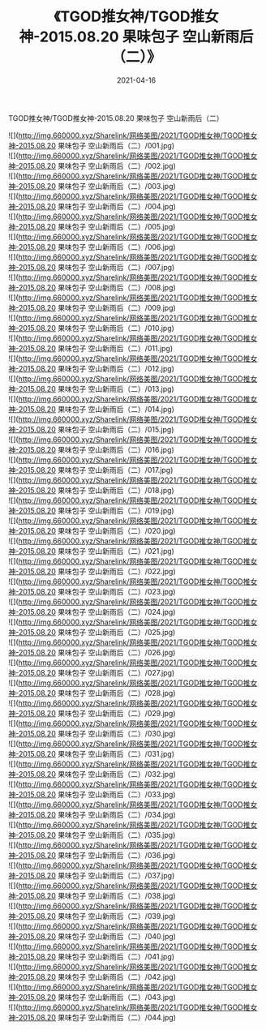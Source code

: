 ﻿---
layout: post
title:  《TGOD推女神/TGOD推女神-2015.08.20 果味包子 空山新雨后（二）》
date:   2021-04-16
img: http://img.660000.xyz/Sharelink/网络美图/2021/TGOD推女神/TGOD推女神-2015.08.20 果味包子 空山新雨后（二）/000.jpg
categories: [美女, 清纯, 唯美]
---

TGOD推女神/TGOD推女神-2015.08.20 果味包子 空山新雨后（二）

 ![](http://img.660000.xyz/Sharelink/网络美图/2021/TGOD推女神/TGOD推女神-2015.08.20 果味包子 空山新雨后（二）/001.jpg) <br>![](http://img.660000.xyz/Sharelink/网络美图/2021/TGOD推女神/TGOD推女神-2015.08.20 果味包子 空山新雨后（二）/002.jpg) <br>![](http://img.660000.xyz/Sharelink/网络美图/2021/TGOD推女神/TGOD推女神-2015.08.20 果味包子 空山新雨后（二）/003.jpg) <br>![](http://img.660000.xyz/Sharelink/网络美图/2021/TGOD推女神/TGOD推女神-2015.08.20 果味包子 空山新雨后（二）/004.jpg) <br>![](http://img.660000.xyz/Sharelink/网络美图/2021/TGOD推女神/TGOD推女神-2015.08.20 果味包子 空山新雨后（二）/005.jpg) <br>![](http://img.660000.xyz/Sharelink/网络美图/2021/TGOD推女神/TGOD推女神-2015.08.20 果味包子 空山新雨后（二）/006.jpg) <br>![](http://img.660000.xyz/Sharelink/网络美图/2021/TGOD推女神/TGOD推女神-2015.08.20 果味包子 空山新雨后（二）/007.jpg) <br>![](http://img.660000.xyz/Sharelink/网络美图/2021/TGOD推女神/TGOD推女神-2015.08.20 果味包子 空山新雨后（二）/008.jpg) <br>![](http://img.660000.xyz/Sharelink/网络美图/2021/TGOD推女神/TGOD推女神-2015.08.20 果味包子 空山新雨后（二）/009.jpg) <br>![](http://img.660000.xyz/Sharelink/网络美图/2021/TGOD推女神/TGOD推女神-2015.08.20 果味包子 空山新雨后（二）/010.jpg) <br>![](http://img.660000.xyz/Sharelink/网络美图/2021/TGOD推女神/TGOD推女神-2015.08.20 果味包子 空山新雨后（二）/011.jpg) <br>![](http://img.660000.xyz/Sharelink/网络美图/2021/TGOD推女神/TGOD推女神-2015.08.20 果味包子 空山新雨后（二）/012.jpg) <br>![](http://img.660000.xyz/Sharelink/网络美图/2021/TGOD推女神/TGOD推女神-2015.08.20 果味包子 空山新雨后（二）/013.jpg) <br>![](http://img.660000.xyz/Sharelink/网络美图/2021/TGOD推女神/TGOD推女神-2015.08.20 果味包子 空山新雨后（二）/014.jpg) <br>![](http://img.660000.xyz/Sharelink/网络美图/2021/TGOD推女神/TGOD推女神-2015.08.20 果味包子 空山新雨后（二）/015.jpg) <br>![](http://img.660000.xyz/Sharelink/网络美图/2021/TGOD推女神/TGOD推女神-2015.08.20 果味包子 空山新雨后（二）/016.jpg) <br>![](http://img.660000.xyz/Sharelink/网络美图/2021/TGOD推女神/TGOD推女神-2015.08.20 果味包子 空山新雨后（二）/017.jpg) <br>![](http://img.660000.xyz/Sharelink/网络美图/2021/TGOD推女神/TGOD推女神-2015.08.20 果味包子 空山新雨后（二）/018.jpg) <br>![](http://img.660000.xyz/Sharelink/网络美图/2021/TGOD推女神/TGOD推女神-2015.08.20 果味包子 空山新雨后（二）/019.jpg) <br>![](http://img.660000.xyz/Sharelink/网络美图/2021/TGOD推女神/TGOD推女神-2015.08.20 果味包子 空山新雨后（二）/020.jpg) <br>![](http://img.660000.xyz/Sharelink/网络美图/2021/TGOD推女神/TGOD推女神-2015.08.20 果味包子 空山新雨后（二）/021.jpg) <br>![](http://img.660000.xyz/Sharelink/网络美图/2021/TGOD推女神/TGOD推女神-2015.08.20 果味包子 空山新雨后（二）/022.jpg) <br>![](http://img.660000.xyz/Sharelink/网络美图/2021/TGOD推女神/TGOD推女神-2015.08.20 果味包子 空山新雨后（二）/023.jpg) <br>![](http://img.660000.xyz/Sharelink/网络美图/2021/TGOD推女神/TGOD推女神-2015.08.20 果味包子 空山新雨后（二）/024.jpg) <br>![](http://img.660000.xyz/Sharelink/网络美图/2021/TGOD推女神/TGOD推女神-2015.08.20 果味包子 空山新雨后（二）/025.jpg) <br>![](http://img.660000.xyz/Sharelink/网络美图/2021/TGOD推女神/TGOD推女神-2015.08.20 果味包子 空山新雨后（二）/026.jpg) <br>![](http://img.660000.xyz/Sharelink/网络美图/2021/TGOD推女神/TGOD推女神-2015.08.20 果味包子 空山新雨后（二）/027.jpg) <br>![](http://img.660000.xyz/Sharelink/网络美图/2021/TGOD推女神/TGOD推女神-2015.08.20 果味包子 空山新雨后（二）/028.jpg) <br>![](http://img.660000.xyz/Sharelink/网络美图/2021/TGOD推女神/TGOD推女神-2015.08.20 果味包子 空山新雨后（二）/029.jpg) <br>![](http://img.660000.xyz/Sharelink/网络美图/2021/TGOD推女神/TGOD推女神-2015.08.20 果味包子 空山新雨后（二）/030.jpg) <br>![](http://img.660000.xyz/Sharelink/网络美图/2021/TGOD推女神/TGOD推女神-2015.08.20 果味包子 空山新雨后（二）/031.jpg) <br>![](http://img.660000.xyz/Sharelink/网络美图/2021/TGOD推女神/TGOD推女神-2015.08.20 果味包子 空山新雨后（二）/032.jpg) <br>![](http://img.660000.xyz/Sharelink/网络美图/2021/TGOD推女神/TGOD推女神-2015.08.20 果味包子 空山新雨后（二）/033.jpg) <br>![](http://img.660000.xyz/Sharelink/网络美图/2021/TGOD推女神/TGOD推女神-2015.08.20 果味包子 空山新雨后（二）/034.jpg) <br>![](http://img.660000.xyz/Sharelink/网络美图/2021/TGOD推女神/TGOD推女神-2015.08.20 果味包子 空山新雨后（二）/035.jpg) <br>![](http://img.660000.xyz/Sharelink/网络美图/2021/TGOD推女神/TGOD推女神-2015.08.20 果味包子 空山新雨后（二）/036.jpg) <br>![](http://img.660000.xyz/Sharelink/网络美图/2021/TGOD推女神/TGOD推女神-2015.08.20 果味包子 空山新雨后（二）/037.jpg) <br>![](http://img.660000.xyz/Sharelink/网络美图/2021/TGOD推女神/TGOD推女神-2015.08.20 果味包子 空山新雨后（二）/038.jpg) <br>![](http://img.660000.xyz/Sharelink/网络美图/2021/TGOD推女神/TGOD推女神-2015.08.20 果味包子 空山新雨后（二）/039.jpg) <br>![](http://img.660000.xyz/Sharelink/网络美图/2021/TGOD推女神/TGOD推女神-2015.08.20 果味包子 空山新雨后（二）/040.jpg) <br>![](http://img.660000.xyz/Sharelink/网络美图/2021/TGOD推女神/TGOD推女神-2015.08.20 果味包子 空山新雨后（二）/041.jpg) <br>![](http://img.660000.xyz/Sharelink/网络美图/2021/TGOD推女神/TGOD推女神-2015.08.20 果味包子 空山新雨后（二）/042.jpg) <br>![](http://img.660000.xyz/Sharelink/网络美图/2021/TGOD推女神/TGOD推女神-2015.08.20 果味包子 空山新雨后（二）/043.jpg) <br>![](http://img.660000.xyz/Sharelink/网络美图/2021/TGOD推女神/TGOD推女神-2015.08.20 果味包子 空山新雨后（二）/044.jpg) <br>